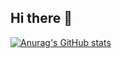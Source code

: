 ## Hi there 👋

[![Anurag's GitHub stats](https://github-readme-stats.vercel.app/api?username=redbloodyrose)](https://github.com/anuraghazra/github-readme-stats)
